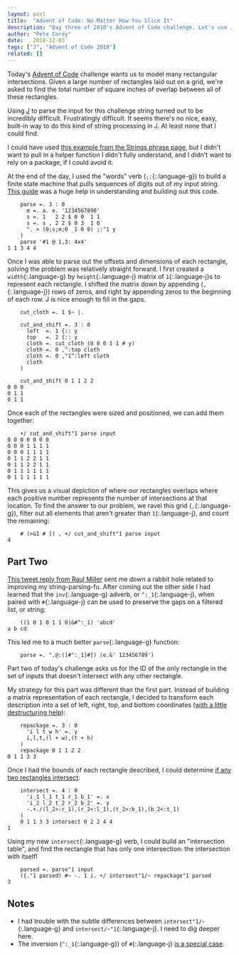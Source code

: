 ```yaml
---
layout: post
title:  "Advent of Code: No Matter How You Slice It"
description: "Day three of 2018's Advent of Code challenge. Let's use J matricies to model rectangular intersections."
author: "Pete Corey"
date:   2018-12-03
tags: ["J", "Advent of Code 2018"]
related: []
---
```


Today's [Advent of Code](https://adventofcode.com/2018/day/3) challenge wants us to model many rectangular intersections. Given a large number of rectangles laid out on a grid, we're asked to find the total number of square inches of overlap between all of these rectangles.

Using [J](http://jsoftware.com/) to parse the input for this challenge string turned out to be incredibly difficult. Frustratingly difficult. It seems there's no nice, easy, built-in way to do this kind of string processing in J. At least none that I could find.

I could have used [this example from the Strings phrase page](https://code.jsoftware.com/wiki/Phrases/Strings#Slicing_with_Regex), but I didn't want to pull in a helper function I didn't fully understand, and I didn't want to rely on a package, if I could avoid it.

At the end of the day, I used the "words" verb (`;:`{:.language-g}) to build a finite state machine that pulls sequences of digits out of my input string. [This guide](http://www.jsoftware.com/help/jforc/loopless_code_vii_sequential.htm) was a huge help in understanding and building out this code.

<pre class='language-g'><code class='language-j'>    parse =. 3 : 0
      m =. a. e. '1234567890'
      s =. 1   2 2 $ 0 0  1 1
      s =. s , 2 2 $ 0 3  1 0
      ". > (0;s;m;0 _1 0 0) ;:"1 y
    )
    parse '#1 @ 1,3: 4x4'
1 1 3 4 4
</code></pre>

Once I was able to parse out the offsets and dimensions of each rectangle, solving the problem was relatively straight forward. I first created a `width`{:.language-g} by `height`{:.language-j} matrix of `1`{:.language-j}s to represent each rectangle. I shifted the matrix down by appending (`,`{:.language-j}) rows of zeros, and right by appending zeros to the beginning of each row. J is nice enough to fill in the gaps.

<pre class='language-g'><code class='language-j'>    cut_cloth =. 1 $~ |.

    cut_and_shift =. 3 : 0
      left  =. 1 {:: y
      top   =. 2 {:: y
      cloth =. cut_cloth (0 0 0 1 1 # y)
      cloth =. 0 ,^:top cloth
      cloth =. 0 ,"1^:left cloth
      cloth
    )
    
    cut_and_shift 0 1 1 2 2
0 0 0
0 1 1
0 1 1
</code></pre>

Once each of the rectangles were sized and positioned, we can add them together:

<pre class='language-g'><code class='language-j'>    +/ cut_and_shift"1 parse input
0 0 0 0 0 0 0
0 0 0 1 1 1 1
0 0 0 1 1 1 1
0 1 1 2 2 1 1
0 1 1 2 2 1 1
0 1 1 1 1 1 1
0 1 1 1 1 1 1
</code></pre>

This gives us a visual depiction of where our rectangles overlaps where each positive number represents the number of intersections at that location. To find the answer to our problem, we ravel this grid (`,`{:.language-g}), filter out all elements that aren't greater than `1`{:.language-j}, and count the remaining:

<pre class='language-g'><code class='language-j'>    # (>&1 # ]) , +/ cut_and_shift"1 parse input
4
</code></pre>

## Part Two

[This tweet reply from Raul Miller](https://twitter.com/raudelmil/status/1069659834977521664) sent me down a rabbit hole related to improving my string-parsing-fu. After coming out the other side I had learned that the `inv`{:.language-g} adverb, or `^:_1`{:.language-j}, when paired with `#`{:.language-j} can be used to preserve the gaps on a filtered list, or string:

<pre class='language-g'><code class='language-j'>    ((1 0 1 0 1 1 0)&#^:_1) 'abcd'
a b cd
</code></pre>

This led me to a much better `parse`{:.language-g} function:

<pre class='language-g'><code class='language-j'>    parse =. ".@:(]#^:_1]#[) (e.&' 123456789')
</code></pre>

Part two of today's challenge asks us for the ID of the only rectangle in the set of inputs that doesn't intersect with any other rectangle.

My strategy for this part was different than the first part. Instead of building a matrix representation of each rectangle, I decided to transform each description into a set of left, right, top, and bottom coordinates ([with a little destructuring help](https://twitter.com/petecorey/status/1069697328003444736)):

<pre class='language-g'><code class='language-j'>    repackage =. 3 : 0
      'i l t w h' =. y
      i,l,t,(l + w),(t + h)
    )
    repackage 0 1 1 2 2
0 1 1 3 3
</code></pre>

Once I had the bounds of each rectangle described, I could determine [if any two rectangles intersect](https://gamedev.stackexchange.com/a/913):

<pre class='language-g'><code class='language-j'>    intersect =. 4 : 0
      'i_1 l_1 t_1 r_1 b_1' =. x
      'i_2 l_2 t_2 r_2 b_2' =. y
      -.+./(l_2>:r_1),(r_2<:l_1),(t_2>:b_1),(b_2<:t_1)
    )
    0 1 1 3 3 intersect 0 2 2 4 4
1
</code></pre>

Using my new `intersect`{:.language-g} verb, I could build an "intersection table", and find the rectangle that has only one intersection: the intersection with itself!

<pre class='language-g'><code class='language-j'>    parsed =. parse"1 input
    ({."1 parsed) #~ -. 1 i. +/ intersect"1/~ repackage"1 parsed
3
</code></pre>

## Notes

- I had trouble with the subtle differences between `intersect"1/~`{:.language-g} and `intersect/~"1`{:.language-j}. I need to dig deeper here.
- The inversion (`^:_1`{:.language-g}) of `#`{:.language-j} [is a special case](http://www.jsoftware.com/help/dictionary/d202n.htm).
